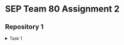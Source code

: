 # SEP Team 80 Assignment 2

## Repository 1

<details>
<summary>Task 1</summary>

<!-- MARKDOWN-AUTO-DOCS:START (CODE:src=./files/page1.md) -->
<!-- MARKDOWN-AUTO-DOCS:END -->
</details>
